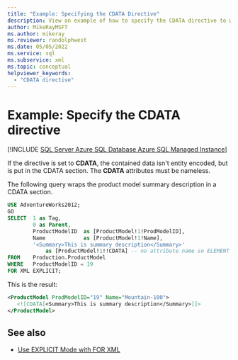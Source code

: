 ```yaml
---
title: "Example: Specifying the CDATA Directive"
description: View an example of how to specify the CDATA directive to wrap the specified data in a CDATA section.
author: MikeRayMSFT
ms.author: mikeray
ms.reviewer: randolphwest
ms.date: 05/05/2022
ms.service: sql
ms.subservice: xml
ms.topic: conceptual
helpviewer_keywords:
  - "CDATA directive"
---
```

# Example: Specify the CDATA directive

[!INCLUDE [SQL Server Azure SQL Database Azure SQL Managed Instance](../../includes/applies-to-version/sql-asdb-asdbmi.md)]

If the directive is set to **CDATA**, the contained data isn't entity encoded, but is put in the CDATA section. The **CDATA** attributes must be nameless.

The following query wraps the product model summary description in a CDATA section.

```sql
USE AdventureWorks2012;
GO
SELECT  1 as Tag,
        0 as Parent,
        ProductModelID  as [ProductModel!1!ProdModelID],
        Name            as [ProductModel!1!Name],
        '<Summary>This is summary description</Summary>'
            as [ProductModel!1!!CDATA] -- no attribute name so ELEMENT assumed
FROM    Production.ProductModel
WHERE   ProductModelID = 19
FOR XML EXPLICIT;
```

This is the result:

```xml
<ProductModel ProdModelID="19" Name="Mountain-100">
   <![CDATA[<Summary>This is summary description</Summary>]]>
</ProductModel>
```

## See also

- [Use EXPLICIT Mode with FOR XML](../../relational-databases/xml/use-explicit-mode-with-for-xml.md)
